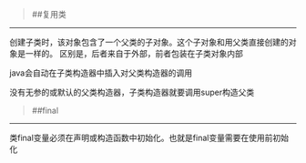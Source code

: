 >##复用类
----------------------
创建子类时，该对象包含了一个父类的子对象。这个子对象和用父类直接创建的对象是一样的。
区别是，后者来自于外部，前者包装在子类对象内部

java会自动在子类构造器中插入对父类构造器的调用

没有无参的或默认的父类构造器，子类构造器就要调用super构造父类

>##final
----------------------
类final变量必须在声明或构造函数中初始化。也就是final变量需要在使用前初始化

